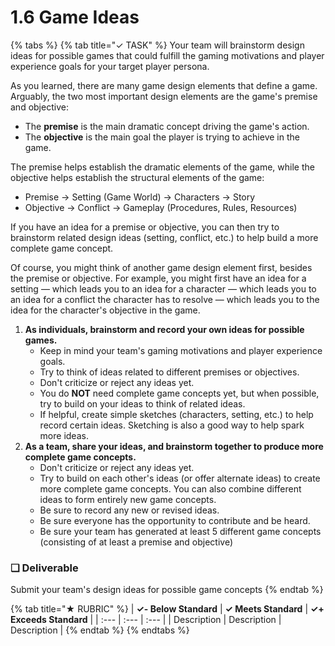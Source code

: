 # 1.6 Game Ideas

{% tabs %}
{% tab title="✓ TASK" %}
Your team will brainstorm design ideas for possible games that could fulfill the gaming motivations and player experience goals for your target player persona.

As you learned, there are many game design elements that define a game. Arguably, the two most important design elements are the game's premise and objective:

* The **premise** is the main dramatic concept driving the game's action.
* The **objective** is the main goal the player is trying to achieve in the game.

The premise helps establish the dramatic elements of the game, while the objective helps establish the structural elements of the game:

* Premise → Setting \(Game World\) → Characters → Story
* Objective → Conflict → Gameplay \(Procedures, Rules, Resources\)

If you have an idea for a premise or objective, you can then try to brainstorm related design ideas \(setting, conflict, etc.\) to help build a more complete game concept.

Of course, you might think of another game design element first, besides the premise or objective. For example, you might first have an idea for a setting — which leads you to an idea for a character — which leads you to an idea for a conflict the character has to resolve — which leads you to the idea for the character's objective in the game.

1. **As individuals, brainstorm and record your own ideas for possible games.**
   * Keep in mind your team's gaming motivations and player experience goals.
   * Try to think of ideas related to different premises or objectives.
   * Don't criticize or reject any ideas yet.
   * You do **NOT** need complete game concepts yet, but when possible, try to build on your ideas to think of related ideas.
   * If helpful, create simple sketches \(characters, setting, etc.\) to help record certain ideas. Sketching is also a good way to help spark more ideas.
2. **As a team, share your ideas, and brainstorm together to produce more complete game concepts.**
   * Don't criticize or reject any ideas yet.
   * Try to build on each other's ideas \(or offer alternate ideas\) to create more complete game concepts. You can also combine different ideas to form entirely new game concepts.
   * Be sure to record any new or revised ideas.
   * Be sure everyone has the opportunity to contribute and be heard.
   * Be sure your team has generated at least 5 different game concepts \(consisting of at least a premise and objective\)

### **❏ Deliverable**

Submit your team's design ideas for possible game concepts
{% endtab %}

{% tab title="★ RUBRIC" %}
| **✓- Below Standard** | **✓ Meets Standard** | **✓+ Exceeds Standard** |
| :--- | :--- | :--- |
| Description | Description | Description |
{% endtab %}
{% endtabs %}

